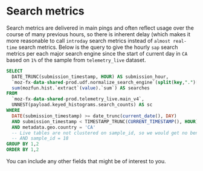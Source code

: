 # Search metrics

Search metrics are delivered in main pings and often reflect usage over the course of many previous hours, so there is inherent delay (which makes it more reasonable to call `introday` search metrics instead of `almost real-time` search metrics. Below is the query to give the hourly `sap` search metrics per each major search engine since the start of current day in `CA` based on `1%` of the sample from `telemetry_live` dataset.

```sql
SELECT
  DATE_TRUNC(submission_timestamp, HOUR) AS submission_hour, 
  `moz-fx-data-shared-prod.udf.normalize_search_engine`(split(key,".")[offset(0)]) as normalized_engine,
  sum(mozfun.hist.`extract`(value).`sum`) AS searches
FROM
  `moz-fx-data-shared-prod.telemetry_live.main_v4`,
  UNNEST(payload.keyed_histograms.search_counts) AS sc
WHERE
  DATE(submission_timestamp) >= date_trunc(current_date(), DAY)
  AND submission_timestamp < TIMESTAMP_TRUNC(CURRENT_TIMESTAMP(), HOUR)
  AND metadata.geo.country = 'CA'
  -- Live tables are not clustered on sample_id, so we would get no benefit from using a 1% sample
  -- AND sample_id = 18
GROUP BY 1,2
ORDER BY 1,2
```

You can include any other fields that might be of interest to you.

